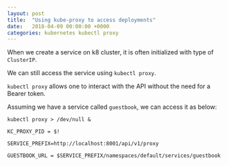 ```yaml
---
layout: post
title:  "Using kube-proxy to access deployments"
date:   2018-04-09 00:00:00 +0000
categories: kubernetes kubectl proxy
---
```


When we create a service on k8 cluster, it is often initialized with type of ```ClusterIP```.

We can still access the service using ```kubectl proxy```.

```kubectl proxy``` allows one to interact with the API without the need for a Bearer token.

Assuming we have a service called ```guestbook```, we can access it as below:
```
kubectl proxy > /dev/null &

KC_PROXY_PID = $!

SERVICE_PREFIX=http://localhost:8001/api/v1/proxy

GUESTBOOK_URL = $SERVICE_PREFIX/namespaces/default/services/guestbook
```
